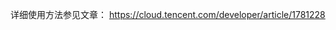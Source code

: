 <configuration>
  <plugins>
    <plugin interceptor="com.github.pagehelper.PageInterceptor">
      <!-- 该参数默认为false -->
      <!-- 设置为true时，会将RowBounds第一个参数offset当成pageNum页码使用 -->
      <!-- 和startPage中的pageNum效果一样-->
      <property name="offsetAsPageNum" value="true"/>
      <!-- 该参数默认为false -->
      <!-- 设置为true时，使用RowBounds分页会进行count查询 -->
      <property name="rowBoundsWithCount" value="true"/>
      <!-- 设置为true时，如果pageSize=0或者RowBounds.limit = 0就会查询出全部的结果 -->
      <!-- （相当于没有执行分页查询，但是返回结果仍然是Page类型）-->
      <property name="pageSizeZero" value="true"/>
      <!-- 3.3.0版本可用 - 分页参数合理化，默认false禁用 -->
      <!-- 启用合理化时，如果pageNum<1会查询第一页，如果pageNum>pages会查询最后一页 -->
      <!-- 禁用合理化时，如果pageNum<1或pageNum>pages会返回空数据 -->
      <property name="reasonable" value="true"/>
      <!-- 3.5.0版本可用 - 为了支持startPage(Object params)方法 -->
      <!-- 增加了一个`params`参数来配置参数映射，用于从Map或ServletRequest中取值 -->
      <!-- 可以配置pageNum,pageSize,count,pageSizeZero,reasonable,orderBy,不配置映射的用默认值 -->
      <!-- 不理解该含义的前提下，不要随便复制该配置 -->
      <property name="params" value="pageNum=start;pageSize=limit;"/>
      <!-- 支持通过Mapper接口参数来传递分页参数 -->
      <property name="supportMethodsArguments" value="true"/>
      <!-- always总是返回PageInfo类型,check检查返回类型是否为PageInfo,none返回Page -->
      <property name="returnPageInfo" value="check"/>
    </plugin>
  </plugins>
</configuration>

详细使用方法参见文章： https://cloud.tencent.com/developer/article/1781228